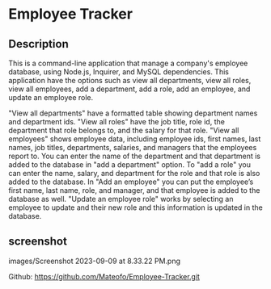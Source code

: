 # Employee Tracker

## Description
This is a command-line application that manage a company's employee database, using Node.js, Inquirer, and MySQL dependencies. This application have the options such as view all departments, view all roles, view all employees, add a department, add a role, add an employee, and update an employee role.

"View all departments" have a formatted table showing department names and department ids. "View all roles" have the job title, role id, the department that role belongs to, and the salary for that role. "View all employees" shows employee data, including employee ids, first names, last names, job titles, departments, salaries, and managers that the employees report to. You can enter the name of the department and that department is added to the database in "add a department" option. To "add a role" you can enter the name, salary, and department for the role and that role is also added to the database. In "Add an employee" you can put the employee’s first name, last name, role, and manager, and that employee is added to the database as well. "Update an employee role" works by selecting an employee to update and their new role and this information is updated in the database.

## screenshot
images/Screenshot 2023-09-09 at 8.33.22 PM.png

Github: https://github.com/Mateofo/Employee-Tracker.git